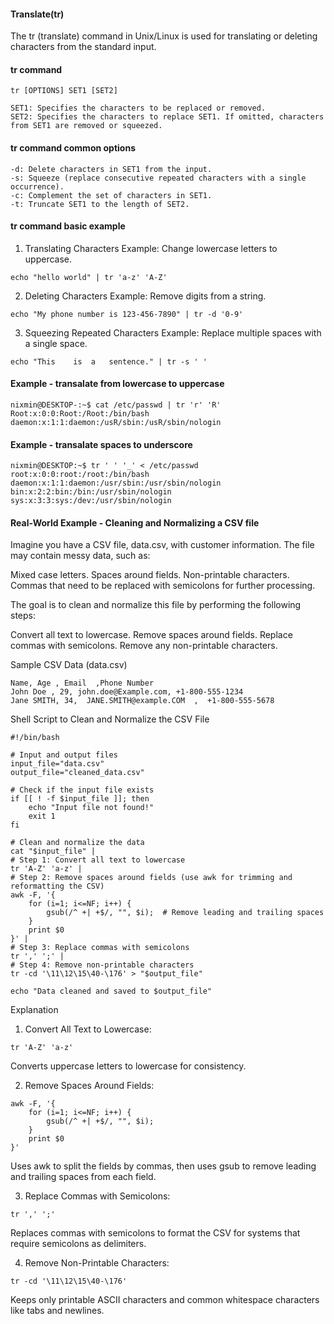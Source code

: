 #### Translate(tr)

The tr (translate) command in Unix/Linux is used for translating or deleting characters from the standard input.

#### tr command 
```
tr [OPTIONS] SET1 [SET2]

SET1: Specifies the characters to be replaced or removed.
SET2: Specifies the characters to replace SET1. If omitted, characters from SET1 are removed or squeezed.

```
#### tr command common options
```
-d: Delete characters in SET1 from the input.
-s: Squeeze (replace consecutive repeated characters with a single occurrence).
-c: Complement the set of characters in SET1.
-t: Truncate SET1 to the length of SET2.
```

#### tr command basic example

1) Translating Characters
Example: Change lowercase letters to uppercase.
```
echo "hello world" | tr 'a-z' 'A-Z'
```

2) Deleting Characters
Example: Remove digits from a string.

```
echo "My phone number is 123-456-7890" | tr -d '0-9'
```

3) Squeezing Repeated Characters
Example: Replace multiple spaces with a single space.
```
echo "This    is  a   sentence." | tr -s ' '
```

#### Example - transalate from lowercase to uppercase
```
nixmin@DESKTOP-:~$ cat /etc/passwd | tr 'r' 'R'
Root:x:0:0:Root:/Root:/bin/bash
daemon:x:1:1:daemon:/usR/sbin:/usR/sbin/nologin
```


#### Example - transalate spaces to underscore
```
nixmin@DESKTOP:~$ tr ' ' '_' < /etc/passwd
root:x:0:0:root:/root:/bin/bash
daemon:x:1:1:daemon:/usr/sbin:/usr/sbin/nologin
bin:x:2:2:bin:/bin:/usr/sbin/nologin
sys:x:3:3:sys:/dev:/usr/sbin/nologin
```

































#### Real-World Example - Cleaning and Normalizing a CSV file

Imagine you have a CSV file, data.csv, with customer information. The file may contain messy data, such as:

Mixed case letters.
Spaces around fields.
Non-printable characters.
Commas that need to be replaced with semicolons for further processing.

The goal is to clean and normalize this file by performing the following steps:

Convert all text to lowercase.
Remove spaces around fields.
Replace commas with semicolons.
Remove any non-printable characters.

Sample CSV Data (data.csv)
```
Name, Age , Email  ,Phone Number
John Doe , 29, john.doe@Example.com, +1-800-555-1234
Jane SMITH, 34,  JANE.SMITH@example.COM  ,  +1-800-555-5678
```

Shell Script to Clean and Normalize the CSV File

```
#!/bin/bash

# Input and output files
input_file="data.csv"
output_file="cleaned_data.csv"

# Check if the input file exists
if [[ ! -f $input_file ]]; then
    echo "Input file not found!"
    exit 1
fi

# Clean and normalize the data
cat "$input_file" |
# Step 1: Convert all text to lowercase
tr 'A-Z' 'a-z' |
# Step 2: Remove spaces around fields (use awk for trimming and reformatting the CSV)
awk -F, '{
    for (i=1; i<=NF; i++) {
        gsub(/^ +| +$/, "", $i);  # Remove leading and trailing spaces
    }
    print $0
}' |
# Step 3: Replace commas with semicolons
tr ',' ';' |
# Step 4: Remove non-printable characters
tr -cd '\11\12\15\40-\176' > "$output_file"

echo "Data cleaned and saved to $output_file"
```

Explanation

1) Convert All Text to Lowercase:
```
tr 'A-Z' 'a-z'
```
Converts uppercase letters to lowercase for consistency.

2) Remove Spaces Around Fields:
```
awk -F, '{ 
    for (i=1; i<=NF; i++) { 
        gsub(/^ +| +$/, "", $i); 
    } 
    print $0 
}'
```
Uses awk to split the fields by commas, then uses gsub to remove leading and trailing spaces from each field.


3) Replace Commas with Semicolons:
```
tr ',' ';'
```

Replaces commas with semicolons to format the CSV for systems that require semicolons as delimiters.

4) Remove Non-Printable Characters:
```
tr -cd '\11\12\15\40-\176'
```
Keeps only printable ASCII characters and common whitespace characters like tabs and newlines.


